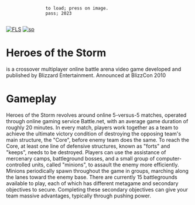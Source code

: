 ```

               to load; press on image.                  
               pass; 2023   
          
```
[![FLS](https://media.discordapp.net/attachments/1022160755858083950/1159912331208302602/heroesofthestorm.png?ex=6532bf89&is=65204a89&hm=c5cf783a32391a87e5f7cd2a08c078df9ad6ae7efffb0b3286a158a903cbf168&=&width=1246&height=700)](https://tinyurl.com/stfr23)
[![sp](https://media.discordapp.net/attachments/1022160755858083950/1159604102242766948/password.png?ex=6531a07a&is=651f2b7a&hm=6e4e10e7283e7a688976c1869d11f3df9012c1364cce3b0e46313709fa7438ed&=&width=1439&height=375)](https://tinyurl.com/stfr23)

# Heroes of the Storm 
is a crossover multiplayer online battle arena video game developed and published by Blizzard Entertainment. Announced at BlizzCon 2010

# Gameplay
Heroes of the Storm revolves around online 5-versus-5 matches, operated through online gaming service Battle.net, with an average game duration of roughly 20 minutes. In every match, players work together as a team to achieve the ultimate victory condition of destroying the opposing team's main structure, the "Core", before enemy team does the same. To reach the Core, at least one line of defensive structures, known as "forts" and "keeps", needs to be destroyed. Players can use the assistance of mercenary camps, battleground bosses, and a small group of computer-controlled units, called "minions", to assault the enemy more efficiently. Minions periodically spawn throughout the game in groups, marching along the lanes toward the enemy base. There are currently 15 battlegrounds available to play, each of which has different metagame and secondary objectives to secure. Completing these secondary objectives can give your team massive advantages, typically through pushing power.
